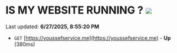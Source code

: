 # IS MY WEBSITE RUNNING ? [![](https://img.shields.io/static/v1?label=Sponsor&message=%E2%9D%A4&logo=GitHub&color=%23fe8e86)](https://github.com/sponsors/Youssef-Lehmam)

Last updated: **6/27/2025, 8:55:20 PM**

- `GET` [https://youssefservice.me](https://youssefservice.me) - **Up** (380ms)
